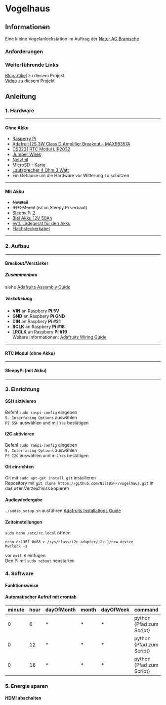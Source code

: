 # Vogelhaus
## Informationen
Eine kleine Vogelanlockstation im Auftrag der [Natur AG Bramsche](https://naturagbramsche.blog/)
### Anforderungen
### Weiterführende Links
[Blogartikel](#) zu diesem Projekt  
[Video](#) zu diesem Projekt
## Anleitung
### 1. Hardware
---
#### Ohne Akku
- [Rasperry Pi]()
- [Adafruit I2S 3W Class D Amplifier Breakout - MAX98357A](https://www.adafruit.com/product/3006)
- [DS3231 RTC Modul LIR2032]()
- [Jumper Wires]()
- [Netzteil]()
- [MicroSD - Karte]()
- [Lautsprecher 4 Ohm 3 Watt]()
- Ein Gehäuse um die Hardware vor Witterung zu schützen
---
#### Mit Akku
- ~~Netzteil~~
- ~~RTC Modul~~ (ist im Sleepy Pi verbaut)
- [Sleepy Pi 2]()
- [Blei Akku 12V 50Ah]()
- [evtl. Ladegerät für den Akku]()
- [Flachsteckerkabel]()
---
### 2. Aufbau
---
#### Breakout/Verstärker
##### Zusammenbau
siehe [Adafruits Assembly Guide](https://learn.adafruit.com/adafruit-max98357-i2s-class-d-mono-amp/assembly)
##### Verkabelung
- **VIN** an Raspbery **Pi 5V**
- **GND** an Raspbery **Pi GND**
- **DIN** an Raspbery **Pi #21**
- **BCLK** an Raspbery **Pi #18**
- **LRCLK** an Raspbery **Pi #19**  
Weitere Informationen: [Adafruits Wiring Guide](https://learn.adafruit.com/adafruit-max98357-i2s-class-d-mono-amp/raspberry-pi-wiring)
---
#### RTC Modul (ohne Akku)
---
#### SleepyPi (mit Akku)
---
### 3. Einrichtung
#### SSH aktivieren
Befehl `sudo raspi-config` eingeben  
`5. Interfacing Options` auswählen  
`P2 SSH` auswählen und mit `Yes` bestätigen
#### I2C aktivieren
Befehl `sudo raspi-config` eingeben  
`5. Interfacing Options` auswählen  
`P5 I2C` auswählen und mit `Yes` bestätigen
#### Git einrichten
Git mit `sudo apt-get install git` installieren  
Repository mit `git clone https://github.com/Nils0xFF/vogelhaus.git` in das user Verzeichniss kopieren
#### Audiowiedergabe
`./audio_setup.sh` ausführen
[Adafruits Installations Guide](https://learn.adafruit.com/adafruit-max98357-i2s-class-d-mono-amp/raspberry-pi-usage)
#### Zeiteinstellungen
`sudo nano /etc/rc.local` öffnen  
```
echo ds1307 0x68 > /sys/class/i2c-adapter/i2c-1/new_device
hwclock -s
```  
vor `exit 0` einfügen  
Den Pi mit `sudo reboot` neustarten
### 4. Software
#### Funktionsweise
#### Automatischer Aufruf mit crontab
minute | hour | dayOfMonth | month | dayOfWeek | command
--- | --- | --- | --- | --- | ---
0 | 6 | * | * | * | python {Pfad zum Script}
0 | 12 | * | * | * | python {Pfad zum Script}
0 | 18 | * | * | * | python {Pfad zum Script}
### 5. Energie sparen
#### HDMI abschalten


